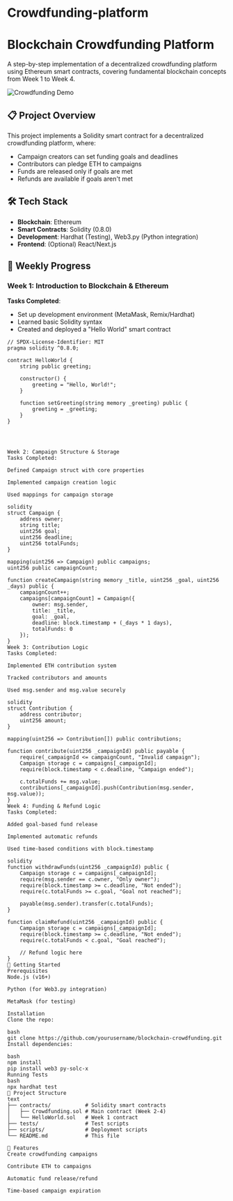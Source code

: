 # Crowdfunding-platform
# Blockchain Crowdfunding Platform

A step-by-step implementation of a decentralized crowdfunding platform using Ethereum smart contracts, covering fundamental blockchain concepts from Week 1 to Week 4.

![Crowdfunding Demo](https://img.shields.io/badge/Status-Completed-brightgreen)

## 📋 Project Overview
This project implements a Solidity smart contract for a decentralized crowdfunding platform, where:
- Campaign creators can set funding goals and deadlines
- Contributors can pledge ETH to campaigns
- Funds are released only if goals are met
- Refunds are available if goals aren't met

## 🛠️ Tech Stack
- **Blockchain**: Ethereum
- **Smart Contracts**: Solidity (0.8.0)
- **Development**: Hardhat (Testing), Web3.py (Python integration)
- **Frontend**: (Optional) React/Next.js

## 📅 Weekly Progress

### Week 1: Introduction to Blockchain & Ethereum
**Tasks Completed**:
- Set up development environment (MetaMask, Remix/Hardhat)
- Learned basic Solidity syntax
- Created and deployed a "Hello World" smart contract

```solidity
// SPDX-License-Identifier: MIT
pragma solidity ^0.8.0;

contract HelloWorld {
    string public greeting;
    
    constructor() {
        greeting = "Hello, World!";
    }
    
    function setGreeting(string memory _greeting) public {
        greeting = _greeting;
    }
}




Week 2: Campaign Structure & Storage
Tasks Completed:

Defined Campaign struct with core properties

Implemented campaign creation logic

Used mappings for campaign storage

solidity
struct Campaign {
    address owner;
    string title;
    uint256 goal;
    uint256 deadline;
    uint256 totalFunds;
}

mapping(uint256 => Campaign) public campaigns;
uint256 public campaignCount;

function createCampaign(string memory _title, uint256 _goal, uint256 _days) public {
    campaignCount++;
    campaigns[campaignCount] = Campaign({
        owner: msg.sender,
        title: _title,
        goal: _goal,
        deadline: block.timestamp + (_days * 1 days),
        totalFunds: 0
    });
}
Week 3: Contribution Logic
Tasks Completed:

Implemented ETH contribution system

Tracked contributors and amounts

Used msg.sender and msg.value securely

solidity
struct Contribution {
    address contributor;
    uint256 amount;
}

mapping(uint256 => Contribution[]) public contributions;

function contribute(uint256 _campaignId) public payable {
    require(_campaignId <= campaignCount, "Invalid campaign");
    Campaign storage c = campaigns[_campaignId];
    require(block.timestamp < c.deadline, "Campaign ended");
    
    c.totalFunds += msg.value;
    contributions[_campaignId].push(Contribution(msg.sender, msg.value));
}
Week 4: Funding & Refund Logic
Tasks Completed:

Added goal-based fund release

Implemented automatic refunds

Used time-based conditions with block.timestamp

solidity
function withdrawFunds(uint256 _campaignId) public {
    Campaign storage c = campaigns[_campaignId];
    require(msg.sender == c.owner, "Only owner");
    require(block.timestamp >= c.deadline, "Not ended");
    require(c.totalFunds >= c.goal, "Goal not reached");
    
    payable(msg.sender).transfer(c.totalFunds);
}

function claimRefund(uint256 _campaignId) public {
    Campaign storage c = campaigns[_campaignId];
    require(block.timestamp >= c.deadline, "Not ended");
    require(c.totalFunds < c.goal, "Goal reached");
    
    // Refund logic here
}
🚀 Getting Started
Prerequisites
Node.js (v16+)

Python (for Web3.py integration)

MetaMask (for testing)

Installation
Clone the repo:

bash
git clone https://github.com/yourusername/blockchain-crowdfunding.git
Install dependencies:

bash
npm install
pip install web3 py-solc-x
Running Tests
bash
npx hardhat test
📂 Project Structure
text
├── contracts/           # Solidity smart contracts
│   ├── Crowdfunding.sol # Main contract (Week 2-4)
│   └── HelloWorld.sol   # Week 1 contract
├── tests/               # Test scripts
├── scripts/             # Deployment scripts
└── README.md            # This file

🌟 Features
Create crowdfunding campaigns

Contribute ETH to campaigns

Automatic fund release/refund

Time-based campaign expiration




